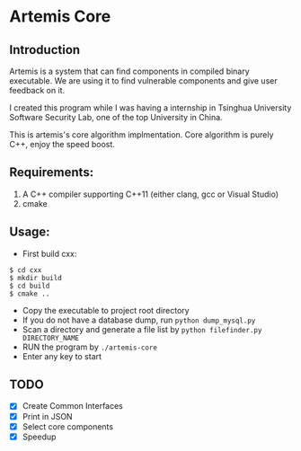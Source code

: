 # Artemis Core

## Introduction
Artemis is a system that can find components in compiled binary executable. We are using it to find vulnerable components and give user feedback on it.

I created this program while I was having a internship in Tsinghua University Software Security Lab, one of the top University in China.


This is artemis's core algorithm implmentation.
Core algorithm is purely C++, enjoy the speed boost.

## Requirements:
 1. A C++ compiler supporting C++11 (either clang, gcc or Visual Studio)
 2. cmake

## Usage:

- First build cxx:
 ```
 $ cd cxx
 $ mkdir build
 $ cd build
 $ cmake ..
 ```
- Copy the executable to project root directory
- If you do not have a database dump, run `python dump_mysql.py`
- Scan a directory and generate a file list by `python filefinder.py DIRECTORY_NAME`
- RUN the program by `./artemis-core`
- Enter any key to start

## TODO

- [X] Create Common Interfaces
- [X] Print in JSON
- [X] Select core components
- [X] Speedup

